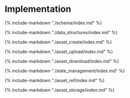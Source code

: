 # Implementation

{% include-markdown "./schema/index.md" %}

{% include-markdown "./data_structures/index.md" %}

{% include-markdown "./asset_create/index.md" %}

{% include-markdown "./asset_upload/index.md" %}

{% include-markdown "./asset_download/index.md" %}

{% include-markdown "./state_management/index.md" %}

{% include-markdown "./asset_ref/index.md" %}

{% include-markdown "./asset_storage/index.md" %}
